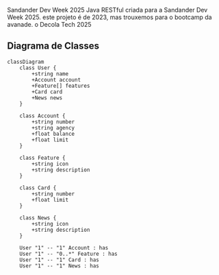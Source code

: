 Sandander Dev Week 2025
Java RESTful criada para a Sandander Dev Week 2025. este projeto é de 2023, mas trouxemos para o bootcamp da avanade. o Decola Tech 2025


## Diagrama de Classes

```mermaid
classDiagram
    class User {
        +string name
        +Account account
        +Feature[] features
        +Card card
        +News news
    }

    class Account {
        +string number
        +string agency
        +float balance
        +float limit
    }

    class Feature {
        +string icon
        +string description
    }

    class Card {
        +string number
        +float limit
    }

    class News {
        +string icon
        +string description
    }

    User "1" -- "1" Account : has
    User "1" -- "0..*" Feature : has
    User "1" -- "1" Card : has
    User "1" -- "1" News : has
```
